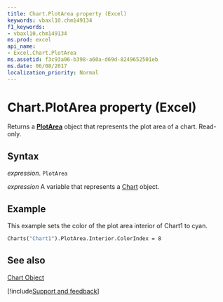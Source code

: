 ```yaml
---
title: Chart.PlotArea property (Excel)
keywords: vbaxl10.chm149134
f1_keywords:
- vbaxl10.chm149134
ms.prod: excel
api_name:
- Excel.Chart.PlotArea
ms.assetid: f3c93a06-b398-a60a-d69d-8249652501eb
ms.date: 06/08/2017
localization_priority: Normal
---
```



# Chart.PlotArea property (Excel)

Returns a  **[PlotArea](Excel.PlotArea(object).md)** object that represents the plot area of a chart. Read-only.


## Syntax

_expression_. `PlotArea`

_expression_ A variable that represents a [Chart](Excel.Chart-graph-object.md) object.


## Example

This example sets the color of the plot area interior of Chart1 to cyan.


```vb
Charts("Chart1").PlotArea.Interior.ColorIndex = 8
```


## See also


[Chart Object](Excel.Chart(object).md)

[!include[Support and feedback](~/includes/feedback-boilerplate.md)]
